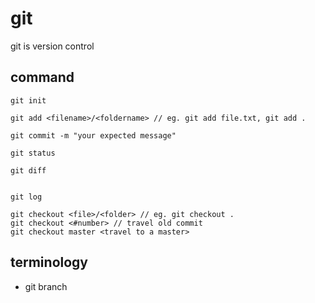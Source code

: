 # git 

git is version control


## command 

```
git init

git add <filename>/<foldername> // eg. git add file.txt, git add .

git commit -m "your expected message"

git status

git diff 


git log

git checkout <file>/<folder> // eg. git checkout .
git checkout <#number> // travel old commit
git checkout master <travel to a master>

```



## terminology

* git branch
